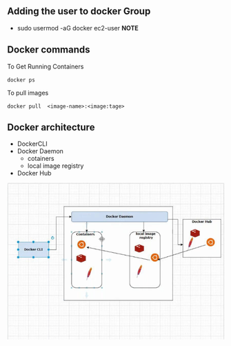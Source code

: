 ## Adding the user to docker Group 

- sudo usermod -aG docker ec2-user 
**NOTE**

## Docker commands 
To Get Running  Containers
```
docker ps
```
To pull images
```
docker pull  <image-name>:<image:tage>
```
 ## Docker architecture 
 - DockerCLI
 - Docker Daemon
    - cotainers
    - local image registry
 - Docker Hub

 ![](2022-08-08-16-38-57.png)